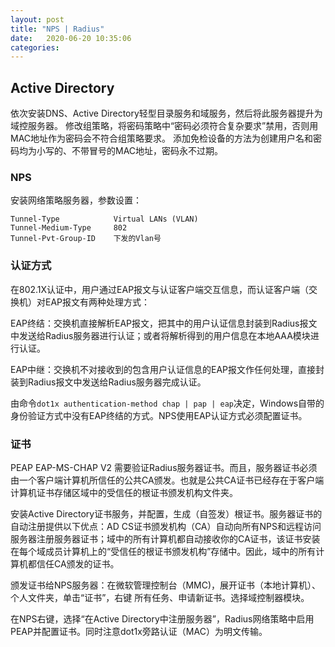```yaml
---
layout: post
title: "NPS | Radius" 
date:   2020-06-20 10:35:06
categories: 
---
```


<!-- more -->

## Active Directory

依次安装DNS、Active Directory轻型目录服务和域服务，然后将此服务器提升为域控服务器。
修改组策略，将密码策略中“密码必须符合复杂要求”禁用，否则用MAC地址作为密码会不符合组策略要求。
添加免检设备的方法为创建用户名和密码均为小写的、不带冒号的MAC地址，密码永不过期。

### NPS

安装网络策略服务器，参数设置：
```
Tunnel-Type            Virtual LANs (VLAN)
Tunnel-Medium-Type     802
Tunnel-Pvt-Group-ID    下发的Vlan号

```

### 认证方式

在802.1X认证中，用户通过EAP报文与认证客户端交互信息，而认证客户端（交换机）对EAP报文有两种处理方式：

EAP终结：交换机直接解析EAP报文，把其中的用户认证信息封装到Radius报文中发送给Radius服务器进行认证；或者将解析得到的用户信息在本地AAA模块进行认证。

EAP中继：交换机不对接收到的包含用户认证信息的EAP报文作任何处理，直接封装到Radius报文中发送给Radius服务器完成认证。

由命令`dot1x authentication-method chap | pap | eap`决定，Windows自带的身份验证方式中没有EAP终结的方式。NPS使用EAP认证方式必须配置证书。

### 证书

PEAP EAP-MS-CHAP V2 需要验证Radius服务器证书。而且，服务器证书必须由一个客户端计算机所信任的公共CA颁发。也就是公共CA证书已经存在于客户端计算机证书存储区域中的受信任的根证书颁发机构文件夹。

安装Active Directory证书服务，并配置，生成（自签发）根证书。服务器证书的自动注册提供以下优点：AD CS证书颁发机构（CA）自动向所有NPS和远程访问服务器注册服务器证书；域中的所有计算机都自动接收你的CA证书，该证书安装在每个域成员计算机上的“受信任的根证书颁发机构”存储中。因此，域中的所有计算机都信任CA颁发的证书。

颁发证书给NPS服务器：在微软管理控制台（MMC)，展开证书（本地计算机）、个人文件夹，单击“证书”，右键 所有任务、申请新证书。选择域控制器模块。

在NPS右键，选择“在Active Directory中注册服务器”，Radius网络策略中启用PEAP并配置证书。同时注意dot1x旁路认证（MAC）为明文传输。
